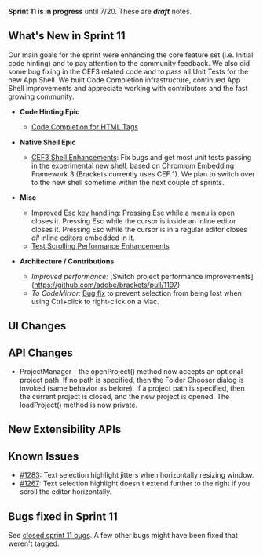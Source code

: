 **Sprint 11 is in progress** until 7/20. These are _**draft**_ notes.

What's New in Sprint 11
----------------------
Our main goals for the sprint were enhancing the core feature set (i.e. Initial code hinting) and to pay attention to the community feedback. We also did some bug fixing in the CEF3 related code and to pass all Unit Tests for the new App Shell.
We built Code Completion infrastructure, continued App Shell improvements and appreciate working with contributors and the fast growing community.    
    
* **Code Hinting Epic**
    * [Code Completion for HTML Tags](https://trello.com/card/5-code-complete-html-tags/4f90a6d98f77505d7940ce88/283)
* **Native Shell Epic**
    * [CEF3 Shell Enhancements](https://trello.com/card/1-cef3-shell-enhancements/4f90a6d98f77505d7940ce88/560): Fix bugs and get most unit tests passing in the [experimental new shell](https://github.com/adobe/brackets-shell/), based on Chromium Embedding Framework 3 (Brackets currently uses CEF 1). We plan to switch over to the new shell sometime within the next couple of sprints.
* **Misc**
    * [Improved Esc key handling](https://trello.com/card/1-keyboard-controls-for-quick-editors/4f90a6d98f77505d7940ce88/252): Pressing Esc while a menu is open closes it. Pressing Esc while the cursor is inside an inline editor closes it. Pressing Esc while the cursor is in a regular editor closes _all_ inline editors embedded in it.
    * [Test Scrolling Performance Enhancements](https://trello.com/card/1-evaluate-scrolling-performance-enhancements/4f90a6d98f77505d7940ce88/555)

* **Architecture / Contributions**
    * _Improved performance:_ [Switch project performance improvements] (https://github.com/adobe/brackets/pull/1197)
    * _To CodeMirror:_ [Bug fix](https://github.com/marijnh/CodeMirror2/commit/590a1619b7713fd1530c7f2c80e6c2b264514ea0) to prevent selection from being lost when using Ctrl+click to right-click on a Mac.

UI Changes
----------

API Changes
-----------
* ProjectManager - the openProject() method now accepts an optional project path. If no path is specified, then the Folder Chooser dialog is invoked (same behavior as before). If a project path is specified, then the current project is closed, and the new project is opened. The loadProject() method is now private.

New Extensibility APIs
----------------------

Known Issues
------------
* [#1283](https://github.com/adobe/brackets/issues/1283): Text selection highlight jitters when horizontally resizing window.
* [#1267](https://github.com/adobe/brackets/issues/1267): Text selection highlight doesn't extend further to the right if you scroll the editor horizontally.

Bugs fixed in Sprint 11
-----------------------
See [closed sprint 11 bugs](https://github.com/adobe/brackets/issues?labels=sprint+11&page=1&state=closed). A few other bugs might have been fixed that weren't tagged.